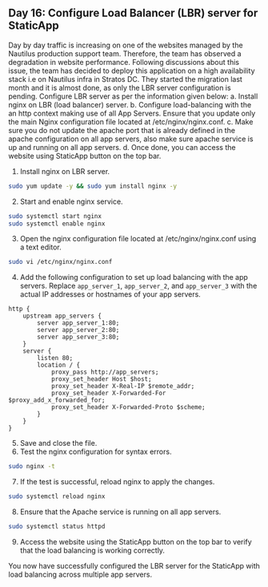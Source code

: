 ## Day 16: Configure Load Balancer (LBR) server for StaticApp

Day by day traffic is increasing on one of the websites managed by the Nautilus production support team. Therefore, the team has observed a degradation in website performance. Following discussions about this issue, the team has decided to deploy this application on a high availability stack i.e on Nautilus infra in Stratos DC. They started the migration last month and it is almost done, as only the LBR server configuration is pending. Configure LBR server as per the information given below:
a. Install nginx on LBR (load balancer) server.
b. Configure load-balancing with the an http context making use of all App Servers. Ensure that you update only the main Nginx configuration file located at /etc/nginx/nginx.conf.
c. Make sure you do not update the apache port that is already defined in the apache configuration on all app servers, also make sure apache service is up and running on all app servers.
d. Once done, you can access the website using StaticApp button on the top bar.

1. Install nginx on LBR server.
```bash
sudo yum update -y && sudo yum install nginx -y
```
2. Start and enable nginx service.
```bash
sudo systemctl start nginx
sudo systemctl enable nginx
```
3. Open the nginx configuration file located at /etc/nginx/nginx.conf using a text editor.
```bash
sudo vi /etc/nginx/nginx.conf
```
4. Add the following configuration to set up load balancing with the app servers. Replace `app_server_1`, `app_server_2`, and `app_server_3` with the actual IP addresses or hostnames of your app servers.
```nginx
http {
    upstream app_servers {
        server app_server_1:80;
        server app_server_2:80;
        server app_server_3:80;
    }
    server {
        listen 80;
        location / {
            proxy_pass http://app_servers;
            proxy_set_header Host $host;
            proxy_set_header X-Real-IP $remote_addr;
            proxy_set_header X-Forwarded-For $proxy_add_x_forwarded_for;
            proxy_set_header X-Forwarded-Proto $scheme;
        }
    }
}
```
5. Save and close the file.
6. Test the nginx configuration for syntax errors.
```bash
sudo nginx -t
```
7. If the test is successful, reload nginx to apply the changes.
```bash
sudo systemctl reload nginx
```
8. Ensure that the Apache service is running on all app servers.
```bash
sudo systemctl status httpd
```
9. Access the website using the StaticApp button on the top bar to verify that the load balancing is working correctly.

You now have successfully configured the LBR server for the StaticApp with load balancing across multiple app servers.